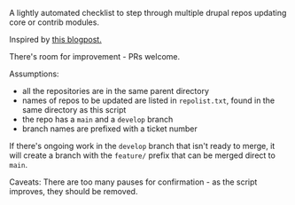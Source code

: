 A lightly automated checklist to step through multiple drupal repos updating
core or contrib modules.

Inspired by [this blogpost.](https://blog.danslimmon.com/2019/07/15/do-nothing-scripting-the-key-to-gradual-automation/)

There's room for improvement - PRs welcome.

Assumptions:
* all the repositories are in the same parent directory
* names of repos to be updated are listed in `repolist.txt`, found in the same
directory as this script
* the repo has a `main` and a `develop` branch
* branch names are prefixed with a ticket number

If there's ongoing work in the `develop` branch that isn't ready to merge, it
will create a branch with the `feature/` prefix that can be merged direct to
`main`.

Caveats:
There are too many pauses for confirmation - as the script improves, they
should be removed.

